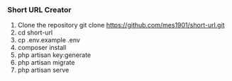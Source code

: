 ### Short URL Creator

1. Clone the repository git clone https://github.com/mes1901/short-url.git
2. cd short-url
3. cp .env.example .env
4. composer install
5. php artisan key:generate
6. php artisan migrate
7. php artisan serve
